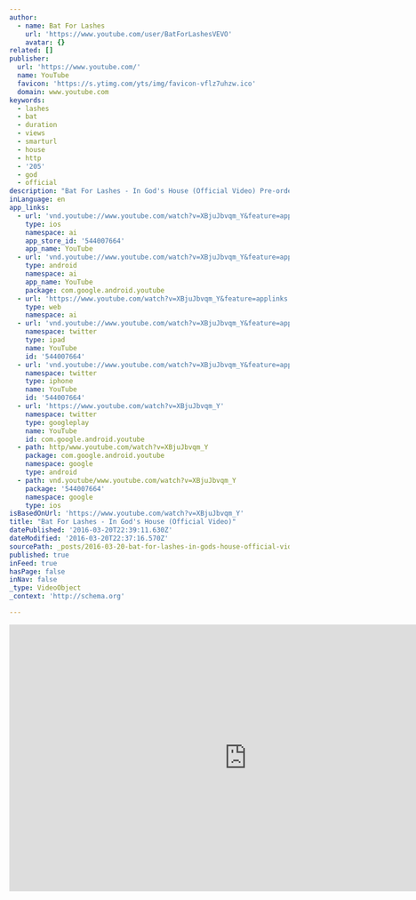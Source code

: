 ```yaml
---
author:
  - name: Bat For Lashes
    url: 'https://www.youtube.com/user/BatForLashesVEVO'
    avatar: {}
related: []
publisher:
  url: 'https://www.youtube.com/'
  name: YouTube
  favicon: 'https://s.ytimg.com/yts/img/favicon-vflz7uhzw.ico'
  domain: www.youtube.com
keywords:
  - lashes
  - bat
  - duration
  - views
  - smarturl
  - house
  - http
  - '205'
  - god
  - official
description: "Bat For Lashes - In God's House (Official Video) Pre-order 'The Bride' and receive 'In God's House' instantly iTunes : http://smarturl.it/iTheBride Amazon : http://smarturl.it/aTheBride Spotify : http://smarturl.it/sTheBride Official Store : http://smarturl.it/D2CTheBride"
inLanguage: en
app_links:
  - url: 'vnd.youtube://www.youtube.com/watch?v=XBjuJbvqm_Y&feature=applinks'
    type: ios
    namespace: ai
    app_store_id: '544007664'
    app_name: YouTube
  - url: 'vnd.youtube://www.youtube.com/watch?v=XBjuJbvqm_Y&feature=applinks'
    type: android
    namespace: ai
    app_name: YouTube
    package: com.google.android.youtube
  - url: 'https://www.youtube.com/watch?v=XBjuJbvqm_Y&feature=applinks'
    type: web
    namespace: ai
  - url: 'vnd.youtube://www.youtube.com/watch?v=XBjuJbvqm_Y&feature=applinks'
    namespace: twitter
    type: ipad
    name: YouTube
    id: '544007664'
  - url: 'vnd.youtube://www.youtube.com/watch?v=XBjuJbvqm_Y&feature=applinks'
    namespace: twitter
    type: iphone
    name: YouTube
    id: '544007664'
  - url: 'https://www.youtube.com/watch?v=XBjuJbvqm_Y'
    namespace: twitter
    type: googleplay
    name: YouTube
    id: com.google.android.youtube
  - path: http/www.youtube.com/watch?v=XBjuJbvqm_Y
    package: com.google.android.youtube
    namespace: google
    type: android
  - path: vnd.youtube/www.youtube.com/watch?v=XBjuJbvqm_Y
    package: '544007664'
    namespace: google
    type: ios
isBasedOnUrl: 'https://www.youtube.com/watch?v=XBjuJbvqm_Y'
title: "Bat For Lashes - In God's House (Official Video)"
datePublished: '2016-03-20T22:39:11.630Z'
dateModified: '2016-03-20T22:37:16.570Z'
sourcePath: _posts/2016-03-20-bat-for-lashes-in-gods-house-official-video.md
published: true
inFeed: true
hasPage: false
inNav: false
_type: VideoObject
_context: 'http://schema.org'

---
```

<iframe src="https://cdn.embedly.com/widgets/media.html?src=https%3A%2F%2Fwww.youtube.com%2Fembed%2FXBjuJbvqm_Y%3Ffeature%3Doembed&amp;url=https%3A%2F%2Fwww.youtube.com%2Fwatch%3Fv%3DXBjuJbvqm_Y&amp;image=https%3A%2F%2Fi.ytimg.com%2Fvi%2FXBjuJbvqm_Y%2Fhqdefault.jpg&amp;key=b7d04c9b404c499eba89ee7072e1c4f7&amp;type=text%2Fhtml&amp;schema=youtube" width="854" height="480" scrolling="no" frameborder="0" allowfullscreen="allowfullscreen" style=""></iframe>